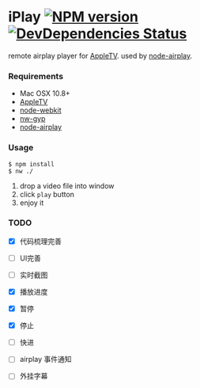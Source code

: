 iPlay [![NPM version](https://badge.fury.io/js/iplay.png)](http://badge.fury.io/js/iplay) [![DevDependencies Status](https://david-dm.org/zfkun/node-airplay/dev-status.png)](https://david-dm.org/zfkun/node-airplay#info=devDependencies)
=================

remote airplay player for [AppleTV](http://www.apple.com/appletv/).
used by [node-airplay](https://github.com/zfkun/node-airplay).

### Requirements

* Mac OSX 10.8+
* [AppleTV](http://www.apple.com/appletv/)
* [node-webkit](https://github.com/rogerwang/node-webkit)
* [nw-gyp](https://github.com/rogerwang/nw-gyp)
* [node-airplay](https://github.com/zfkun/node-airplay)


### Usage

	$ npm install
	$ nw ./
	
1. drop a video file into window
2. click `play` button
3. enjoy it


### TODO

+ [x] 代码梳理完善
+ [ ] UI完善
+ [ ] 实时截图
+ [x] 播放进度
+ [x] 暂停
+ [x] 停止
+ [ ] 快进
+ [ ] airplay 事件通知
+ [ ] 外挂字幕



